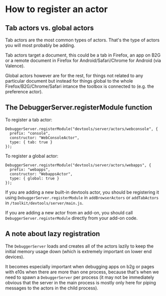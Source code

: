 # How to register an actor

## Tab actors vs. global actors

Tab actors are the most common types of actors. That's the type of actors you will most probably be adding.

Tab actors target a document, this could be a tab in Firefox, an app on B2G or a remote document in Firefox for Android/Safari/Chrome for Android (via Valence).

Global actors however are for the rest, for things not related to any particular document but instead for things global to the whole Firefox/B2G/Chrome/Safari intance the toolbox is connected to (e.g. the preference actor).

## The DebuggerServer.registerModule function

To register a tab actor:

```
DebuggerServer.registerModule("devtools/server/actors/webconsole", {
  prefix: "console",
  constructor: "WebConsoleActor",
  type: { tab: true }
});
```

To register a global actor:

```
DebuggerServer.registerModule("devtools/server/actors/webapps", {
  prefix: "webapps",
  constructor: "WebappsActor",
  type: { global: true }
});
```

If you are adding a new built-in devtools actor, you should be registering it using `DebuggerServer.registerModule` in `addBrowserActors` or `addTabActors` in `/toolkit/devtools/server/main.js`.

If you are adding a new actor from an add-on, you should call `DebuggerServer.registerModule` directly from your add-on code.

## A note about lazy registration

The `DebuggerServer` loads and creates all of the actors lazily to keep the initial memory usage down (which is extremely important on lower end devices).

It becomes especially important when debugging apps on b2g or pages with e10s when there are more than one process, because that's when we need to spawn a `DebuggerServer` per process (it may not be immediately obvious that the server in the main process is mostly only here for piping messages to the actors in the child process).
